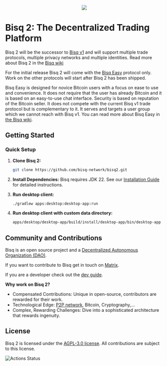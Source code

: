 <p align="center">
  <a href="https://bisq.network">
    <img src="https://bisq.network/images/bisq-logo.svg"/>
  </a>
</p>

# Bisq 2: The Decentralized Trading Platform

Bisq 2 will be the successor to [Bisq v1](https://github.com/bisq-network/bisq) and will support multiple trade
protocols, multiple privacy networks and multiple identities. Read more about Bisq 2 in
the [Bisq wiki](https://bisq.wiki/Bisq_2)

For the initial release Bisq 2 will come with the [Bisq Easy](https://bisq.wiki/Bisq_Easy) protocol only. Work on the
other protocols will start after Bisq 2 has been shipped.

Bisq Easy is designed for novice Bitcoin users with a focus on ease to use and convenience. It does not require that the
user has already Bitcoin and it is based on an easy-to-use chat interface. Security is based on reputation of the
Bitcoin seller. It does not compete with the current Bisq v1 trade protocol but is complementary to it. It serves and
targets a user group which we cannot reach with Bisq v1. You can read more about Bisq Easy
in [the Bisq wiki](https://bisq.wiki/Bisq_Easy).


## Getting Started

### Quick Setup

1. **Clone Bisq 2:**
   ```bash
   git clone https://github.com/bisq-network/bisq2.git
   ```

2. **Install Dependencies:**
   Bisq requires JDK 22. See our [Installation Guide](./docs/dev/build.md) for detailed instructions.

3. **Run desktop client:**
   ```bash
   ./gradlew apps:desktop:desktop-app:run
   ```

4. **Run desktop client with custom data directory:**
   ```bash
   apps/desktop/desktop-app/build/install/desktop-app/bin/desktop-app --data-dir=<data_dir>
   ```

## Community and Contributions

Bisq is an open source project and a [Decentralized Autonomous Organization (DAO)](https://bisq.network/dao/).

If you want to contribute to Bisq get in touch on [Matrix](https://matrix.to/#/#bisq.v2.dev:bitcoin.kyoto).

If you are a developer check out the [dev guide](./docs/dev/dev-guide.md).

**Why work on Bisq 2?**

- Compensated Contributions: Unique in open-source, contributors are rewarded for their work.
- Technological Edge: [P2P network](network.md), Bitcoin, Cryptography,...
- Complex, Rewarding Challenges: Dive into a sophisticated architecture that rewards ingenuity.


## License

Bisq 2 is licensed under the [AGPL-3.0 license](LICENSE). All contributions are subject to this license.

![Actions Status](https://github.com/bisq-network/bisq2/actions/workflows/build.yml/badge.svg)
